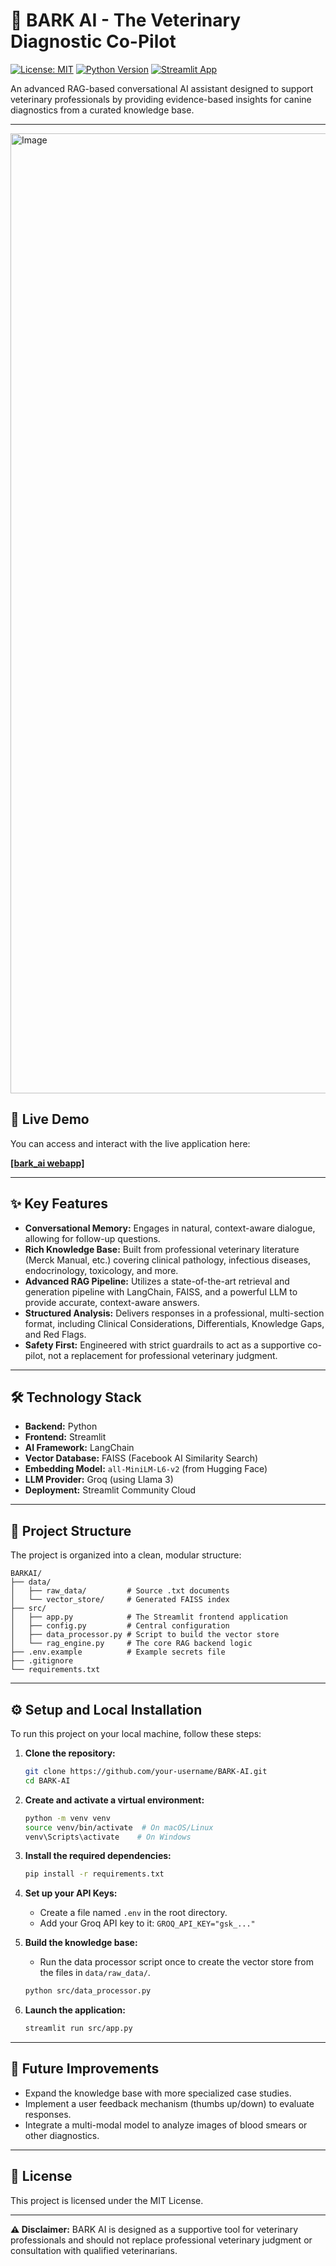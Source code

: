 # 🐾 BARK AI - The Veterinary Diagnostic Co-Pilot

[![License: MIT](https://img.shields.io/badge/License-MIT-yellow.svg)](https://opensource.org/licenses/MIT)
[![Python Version](https://img.shields.io/badge/Python-3.10%2B-blue.svg)](https://www.python.org/downloads/)
[![Streamlit App](https://static.streamlit.io/badges/streamlit_badge_black_white.svg)](https://share.streamlit.io/)

An advanced RAG-based conversational AI assistant designed to support veterinary professionals by providing evidence-based insights for canine diagnostics from a curated knowledge base.

---
<img width="2816" height="1536" alt="Image" src="https://github.com/user-attachments/assets/66e8db43-b1fc-4e64-9616-7b3bc54b3148" />


## 🚀 Live Demo

You can access and interact with the live application here:

**[[bark_ai webapp]](https://bark-ai.streamlit.app/)**

---

## ✨ Key Features

* **Conversational Memory:** Engages in natural, context-aware dialogue, allowing for follow-up questions.
* **Rich Knowledge Base:** Built from professional veterinary literature (Merck Manual, etc.) covering clinical pathology, infectious diseases, endocrinology, toxicology, and more.
* **Advanced RAG Pipeline:** Utilizes a state-of-the-art retrieval and generation pipeline with LangChain, FAISS, and a powerful LLM to provide accurate, context-aware answers.
* **Structured Analysis:** Delivers responses in a professional, multi-section format, including Clinical Considerations, Differentials, Knowledge Gaps, and Red Flags.
* **Safety First:** Engineered with strict guardrails to act as a supportive co-pilot, not a replacement for professional veterinary judgment.

---

## 🛠️ Technology Stack

* **Backend:** Python
* **Frontend:** Streamlit
* **AI Framework:** LangChain
* **Vector Database:** FAISS (Facebook AI Similarity Search)
* **Embedding Model:** `all-MiniLM-L6-v2` (from Hugging Face)
* **LLM Provider:** Groq (using Llama 3)
* **Deployment:** Streamlit Community Cloud

---

## 📂 Project Structure

The project is organized into a clean, modular structure:

```
BARKAI/
├── data/
│   ├── raw_data/         # Source .txt documents
│   └── vector_store/     # Generated FAISS index
├── src/
│   ├── app.py            # The Streamlit frontend application
│   ├── config.py         # Central configuration
│   ├── data_processor.py # Script to build the vector store
│   └── rag_engine.py     # The core RAG backend logic
├── .env.example          # Example secrets file
├── .gitignore
└── requirements.txt
```

---

## ⚙️ Setup and Local Installation

To run this project on your local machine, follow these steps:

1. **Clone the repository:**
   ```bash
   git clone https://github.com/your-username/BARK-AI.git
   cd BARK-AI
   ```

2. **Create and activate a virtual environment:**
   ```bash
   python -m venv venv
   source venv/bin/activate  # On macOS/Linux
   venv\Scripts\activate    # On Windows
   ```

3. **Install the required dependencies:**
   ```bash
   pip install -r requirements.txt
   ```

4. **Set up your API Keys:**
   * Create a file named `.env` in the root directory.
   * Add your Groq API key to it: `GROQ_API_KEY="gsk_..."`

5. **Build the knowledge base:**
   * Run the data processor script once to create the vector store from the files in `data/raw_data/`.
   ```bash
   python src/data_processor.py
   ```

6. **Launch the application:**
   ```bash
   streamlit run src/app.py
   ```

---

## 🔮 Future Improvements

* Expand the knowledge base with more specialized case studies.
* Implement a user feedback mechanism (thumbs up/down) to evaluate responses.
* Integrate a multi-modal model to analyze images of blood smears or other diagnostics.

---

## 📝 License

This project is licensed under the MIT License.


---

**⚠️ Disclaimer:** BARK AI is designed as a supportive tool for veterinary professionals and should not replace professional veterinary judgment or consultation with qualified veterinarians.
